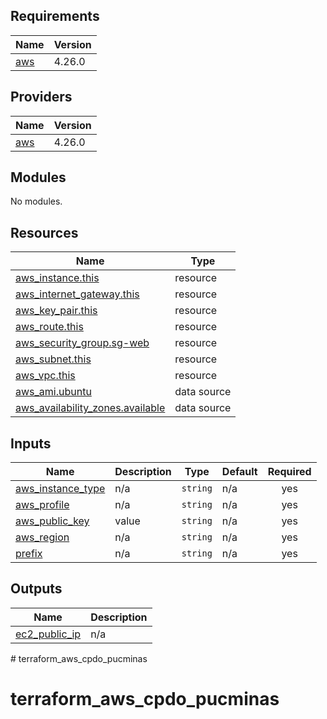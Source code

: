 <!-- BEGIN_TF_DOCS -->
## Requirements

| Name | Version |
|------|---------|
| <a name="requirement_aws"></a> [aws](#requirement\_aws) | 4.26.0 |

## Providers

| Name | Version |
|------|---------|
| <a name="provider_aws"></a> [aws](#provider\_aws) | 4.26.0 |

## Modules

No modules.

## Resources

| Name | Type |
|------|------|
| [aws_instance.this](https://registry.terraform.io/providers/hashicorp/aws/4.26.0/docs/resources/instance) | resource |
| [aws_internet_gateway.this](https://registry.terraform.io/providers/hashicorp/aws/4.26.0/docs/resources/internet_gateway) | resource |
| [aws_key_pair.this](https://registry.terraform.io/providers/hashicorp/aws/4.26.0/docs/resources/key_pair) | resource |
| [aws_route.this](https://registry.terraform.io/providers/hashicorp/aws/4.26.0/docs/resources/route) | resource |
| [aws_security_group.sg-web](https://registry.terraform.io/providers/hashicorp/aws/4.26.0/docs/resources/security_group) | resource |
| [aws_subnet.this](https://registry.terraform.io/providers/hashicorp/aws/4.26.0/docs/resources/subnet) | resource |
| [aws_vpc.this](https://registry.terraform.io/providers/hashicorp/aws/4.26.0/docs/resources/vpc) | resource |
| [aws_ami.ubuntu](https://registry.terraform.io/providers/hashicorp/aws/4.26.0/docs/data-sources/ami) | data source |
| [aws_availability_zones.available](https://registry.terraform.io/providers/hashicorp/aws/4.26.0/docs/data-sources/availability_zones) | data source |

## Inputs

| Name | Description | Type | Default | Required |
|------|-------------|------|---------|:--------:|
| <a name="input_aws_instance_type"></a> [aws\_instance\_type](#input\_aws\_instance\_type) | n/a | `string` | n/a | yes |
| <a name="input_aws_profile"></a> [aws\_profile](#input\_aws\_profile) | n/a | `string` | n/a | yes |
| <a name="input_aws_public_key"></a> [aws\_public\_key](#input\_aws\_public\_key) | value | `string` | n/a | yes |
| <a name="input_aws_region"></a> [aws\_region](#input\_aws\_region) | n/a | `string` | n/a | yes |
| <a name="input_prefix"></a> [prefix](#input\_prefix) | n/a | `string` | n/a | yes |

## Outputs

| Name | Description |
|------|-------------|
| <a name="output_ec2_public_ip"></a> [ec2\_public\_ip](#output\_ec2\_public\_ip) | n/a |
<!-- END_TF_DOCS --># terraform_aws_cpdo_pucminas
# terraform_aws_cpdo_pucminas
